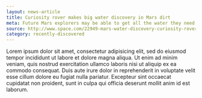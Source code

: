 ```yaml
---
layout: news-article
title: Curiosity rover makes big water discovery in Mars dirt
meta: Future Mars explorers may be able to get all the water they need out...
source: http://www.space.com/22949-mars-water-discovery-curiosity-rover.html
category: recently-discovered
---
```


Lorem ipsum dolor sit amet, consectetur adipisicing elit, sed do eiusmod tempor incididunt ut labore et dolore magna aliqua. Ut enim ad minim veniam, quis nostrud exercitation ullamco laboris nisi ut aliquip ex ea commodo consequat. Duis aute irure dolor in reprehenderit in voluptate velit esse cillum dolore eu fugiat nulla pariatur. Excepteur sint occaecat cupidatat non proident, sunt in culpa qui officia deserunt mollit anim id est laborum.
